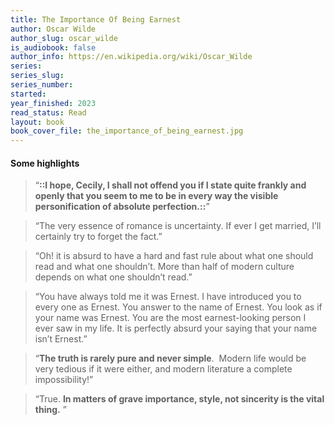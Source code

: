 ```yaml
---
title: The Importance Of Being Earnest
author: Oscar Wilde
author_slug: oscar_wilde
is_audiobook: false
author_info: https://en.wikipedia.org/wiki/Oscar_Wilde
series: 
series_slug: 
series_number: 
started: 
year_finished: 2023
read_status: Read
layout: book
book_cover_file: the_importance_of_being_earnest.jpg
---
```


#### Some highlights

> “**::I hope, Cecily, I shall not offend you if I state quite frankly and openly that you seem to me to be in every way the visible personification of absolute perfection.::**”

> “The very essence of romance is uncertainty. If ever I get married, I’ll certainly try to forget the fact.”

> “Oh! it is absurd to have a hard and fast rule about what one should read and what one shouldn’t. More than half of modern culture depends on what one shouldn’t read.”

> “You have always told me it was Ernest. I have introduced you to every one as Ernest. You answer to the name of Ernest. You look as if your name was Ernest. You are the most earnest-looking person I ever saw in my life. It is perfectly absurd your saying that your name isn’t Ernest.”

> “**The truth is rarely pure and never simple**.  Modern life would be very tedious if it were either, and modern literature a complete impossibility!”

> “True.  **In matters of grave importance, style, not sincerity is the vital thing.** ”
